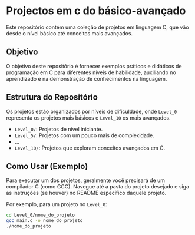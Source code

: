 # Projectos em c do básico-avançado

Este repositório contém uma coleção de projetos em linguagem C, que vão desde o nível básico até conceitos mais avançados.

## Objetivo

O objetivo deste repositório é fornecer exemplos práticos e didáticos de programação em C para diferentes níveis de habilidade, auxiliando no aprendizado e na demonstração de conhecimentos na linguagem.

## Estrutura do Repositório

Os projetos estão organizados por níveis de dificuldade, onde `Level_0` representa os projetos mais básicos e `Level_10` os mais avançados.

-   `Level_0/`: Projetos de nível iniciante.
-   `Level_5/`: Projetos com um pouco mais de complexidade.
-   ...
-   `Level_10/`: Projetos que exploram conceitos avançados em C.

## Como Usar (Exemplo)

Para executar um dos projetos, geralmente você precisará de um compilador C (como GCC). Navegue até a pasta do projeto desejado e siga as instruções (se houver) no README específico daquele projeto.

Por exemplo, para um projeto no `Level_0`:

```bash
cd Level_0/nome_do_projeto
gcc main.c -o nome_do_projeto
./nome_do_projeto
